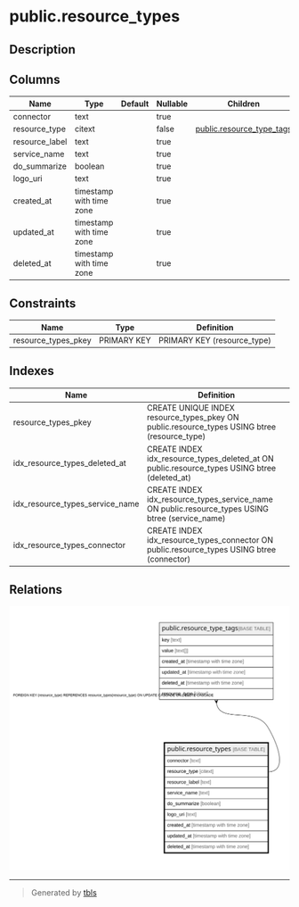 # public.resource_types

## Description

## Columns

| Name | Type | Default | Nullable | Children | Parents | Comment |
| ---- | ---- | ------- | -------- | -------- | ------- | ------- |
| connector | text |  | true |  |  |  |
| resource_type | citext |  | false | [public.resource_type_tags](public.resource_type_tags.md) |  |  |
| resource_label | text |  | true |  |  |  |
| service_name | text |  | true |  |  |  |
| do_summarize | boolean |  | true |  |  |  |
| logo_uri | text |  | true |  |  |  |
| created_at | timestamp with time zone |  | true |  |  |  |
| updated_at | timestamp with time zone |  | true |  |  |  |
| deleted_at | timestamp with time zone |  | true |  |  |  |

## Constraints

| Name | Type | Definition |
| ---- | ---- | ---------- |
| resource_types_pkey | PRIMARY KEY | PRIMARY KEY (resource_type) |

## Indexes

| Name | Definition |
| ---- | ---------- |
| resource_types_pkey | CREATE UNIQUE INDEX resource_types_pkey ON public.resource_types USING btree (resource_type) |
| idx_resource_types_deleted_at | CREATE INDEX idx_resource_types_deleted_at ON public.resource_types USING btree (deleted_at) |
| idx_resource_types_service_name | CREATE INDEX idx_resource_types_service_name ON public.resource_types USING btree (service_name) |
| idx_resource_types_connector | CREATE INDEX idx_resource_types_connector ON public.resource_types USING btree (connector) |

## Relations

![er](public.resource_types.svg)

---

> Generated by [tbls](https://github.com/k1LoW/tbls)

